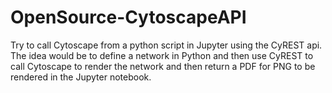 # OpenSource-CytoscapeAPI
Try to call Cytoscape from a python script in Jupyter using the CyREST api.  The idea would be to define a network in Python and then use CyREST to call Cytoscape to render the network and then return a PDF for PNG to be rendered in the Jupyter notebook. 
